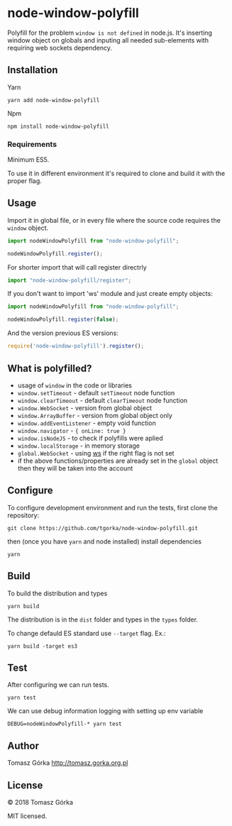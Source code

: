 # node-window-polyfill

Polyfill for the problem `window is not defined` in node.js.
It's inserting window object on globals 
and inputing all needed sub-elements 
with requiring web sockets dependency.

## Installation

Yarn
```
yarn add node-window-polyfill
```

Npm
```
npm install node-window-polyfill
```

### Requirements 
Minimum ES5.

To use it in different environment it's required to clone and build it with the proper flag.

## Usage

Import it in global file, or in every file 
where the source code requires the `window` object.

```typescript
import nodeWindowPolyfill from "node-window-polyfill";

nodeWindowPolyfill.register();
```

For shorter import that will call register directrly
```typescript
import "node-window-polyfill/register";
```

If you don't want to import 'ws' module and just create empty objects:
```typescript
import nodeWindowPolyfill from "node-window-polyfill";

nodeWindowPolyfill.register(false);
```

And the version previous ES versions:
```javascript
require('node-window-polyfill').register();
```

## What is polyfilled?

- usage of `window` in the code or libraries
- `window.setTimeout` - default `setTimeout` node function
- `window.clearTimeout` - default `clearTimeout` node function
- `window.WebSocket` - version from global object 
- `window.ArrayBuffer` - version from global object only
- `window.addEventListener` - empty void function
- `window.navigator` - `{ onLine: true }`
- `window.isNodeJS` - to check if polyfills were aplied
- `window.localStorage` - in memory storage
- `global.WebSocket` - using [ws](https://www.npmjs.com/package/ws) if the right flag is not set
- if the above functions/properties are already set in the `global` object then they will be taken into the account

## Configure

To configure development environment and run the tests, 
first clone the repository:

```
git clone https://github.com/tgorka/node-window-polyfill.git
```

then (once you have `yarn` and node installed) install dependencies

```
yarn
```

## Build

To build the distribution and types

```
yarn build
```

The distribution is in the `dist` folder and types in the `types` folder.

To change defauld ES standard use `--target` flag. Ex.:
```
yarn build -target es3
```

## Test

After configuring we can run tests.

```
yarn test
```

We can use debug information logging with setting up env variable

```
DEBUG=nodeWindowPolyfill-* yarn test
```

## Author
Tomasz Górka <http://tomasz.gorka.org.pl>

## License
&copy; 2018 Tomasz Górka

MIT licensed.
